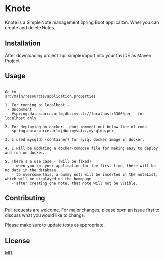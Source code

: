 # Knote

Knote is a Simple Note management Spring Boot applicaiton. Wher you can create and delete Notes.

## Installation

After downloading project zip, simple import into your fav IDE as Maven Project.

## Usage


```

Go to - 
src/main/resources/application.properties

1. For running on localhost - 
 - Uncomment
   #spring.datasource.url=jdbc:mysql://localhost:3306/per - for localhost only

2. For deploying on docker - dont comment out below line of code.
   spring.datasource.url=jdbc:mysql://mysqldb/per

3. I used mysqldb (container) for mysql docker image in docker.

4. I will be updating a docker-compose file for making easy to deploy and run on docker.

5. There's a use case - (will be fixed)
   - when you run your application for the first time, there will be no data in the database
   - to overcome this, a dummy note will be inserted in the noteList, which will be displayed on the homepage
   - after creating one note, that note will not be visible.

```

## Contributing
Pull requests are welcome. For major changes, please open an issue first to discuss what you would like to change. 

Please make sure to update tests as appropriate. 

## License
[MIT](https://choosealicense.com/licenses/mit/)
